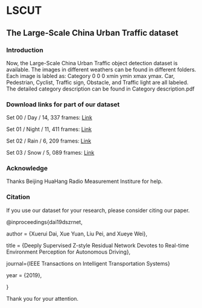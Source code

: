 # LSCUT
## The Large-Scale China Urban Traffic dataset

### Introduction
Now,  the Large-Scale China Urban Traffic object detection dataset is available. The images in different weathers can be found in different folders. Each image is labled as: Category 0 0 0 xmin ymin xmax ymax. 
Car, Pedestrian, Cyclist, Traffic sign, Obstacle, and Traffic light are all labeled. The detailed category description can be found in Category description.pdf

### Download links for part of our dataset
  Set 00 / Day / 14, 337 frames: [Link](https://drive.google.com/open?id=1n-UwjrO7J_3ZaS7UBPsbxjtMIqQYYByk)
  
  Set 01 / Night / 11, 411 frames: [Link](https://drive.google.com/open?id=1n-UwjrO7J_3ZaS7UBPsbxjtMIqQYYByk)
  
  Set 02 / Rain / 6, 209 frames: [Link](https://drive.google.com/open?id=1n-UwjrO7J_3ZaS7UBPsbxjtMIqQYYByk)
  
  Set 03 / Snow / 5, 089 frames: [Link](https://drive.google.com/open?id=1n-UwjrO7J_3ZaS7UBPsbxjtMIqQYYByk)

### Acknowledge
Thanks Beijing HuaHang Radio Measurement Institure for help.

### Citation
If you use our dataset for your research, please consider citing our paper.

@inproceedings{dai19dszrnet,

author = {Xuerui Dai, Xue Yuan, Liu Pei, and Xueye Wei},

title = {Deeply Supervised Z-style Residual Network Devotes to Real-time Environment Perception for Autonomous Driving},

journal={IEEE Transactions on Intelligent Transportation Systems}

year = {2019},

}

Thank you for your attention.  
